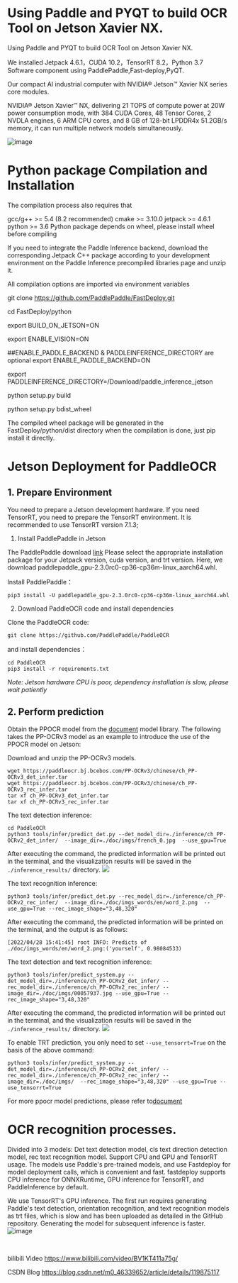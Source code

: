 # Using Paddle and PYQT to build OCR Tool on Jetson Xavier NX.
Using Paddle and PYQT to build OCR Tool on Jetson Xavier NX.

We installed Jetpack 4.6.1，CUDA 10.2，TensorRT 8.2，Python 3.7
Software component using PaddlePaddle,Fast-deploy,PyQT.


Our compact AI industrial computer with NVIDIA® Jetson™ Xavier NX series core modules.

NVIDIA® Jetson Xavier™ NX, delivering 21 TOPS of compute power at 20W power consumption mode, with 384 CUDA
Cores, 48 Tensor Cores, 2 NVDLA engines, 6 ARM CPU cores, and 8 GB of 128-bit LPDDR4x 51.2GB/s memory, it can run multiple network models simultaneously.

![image](https://user-images.githubusercontent.com/84485935/224459540-8915df09-e6ae-4740-96eb-620d9eae284d.png)



# Python package Compilation and Installation

The compilation process also requires that

gcc/g++ >= 5.4 (8.2 recommended)
cmake >= 3.10.0
jetpack >= 4.6.1
python >= 3.6
Python package depends on wheel, please install wheel before compiling

If you need to integrate the Paddle Inference backend, download the corresponding Jetpack C++ package according to your development environment on the Paddle Inference precompiled libraries page and unzip it.

All compilation options are imported via environment variables

git clone https://github.com/PaddlePaddle/FastDeploy.git

cd FastDeploy/python

export BUILD_ON_JETSON=ON

export ENABLE_VISION=ON


##ENABLE_PADDLE_BACKEND & PADDLEINFERENCE_DIRECTORY are optional
export ENABLE_PADDLE_BACKEND=ON

export PADDLEINFERENCE_DIRECTORY=/Download/paddle_inference_jetson

python setup.py build

python setup.py bdist_wheel

The compiled wheel package will be generated in the FastDeploy/python/dist directory when the compilation is done, just pip install it directly.


# Jetson Deployment for PaddleOCR



## 1. Prepare Environment

You need to prepare a Jetson development hardware. If you need TensorRT, you need to prepare the TensorRT environment. It is recommended to use TensorRT version 7.1.3;

1. Install PaddlePaddle in Jetson

The PaddlePaddle download [link](https://www.paddlepaddle.org.cn/inference/user_guides/download_lib.html#python)
Please select the appropriate installation package for your Jetpack version, cuda version, and trt version. Here, we download paddlepaddle_gpu-2.3.0rc0-cp36-cp36m-linux_aarch64.whl.

Install PaddlePaddle：
```shell
pip3 install -U paddlepaddle_gpu-2.3.0rc0-cp36-cp36m-linux_aarch64.whl
```


2. Download PaddleOCR code and install dependencies

Clone the PaddleOCR code:
```
git clone https://github.com/PaddlePaddle/PaddleOCR
```

and install dependencies：
```
cd PaddleOCR
pip3 install -r requirements.txt
```

*Note: Jetson hardware CPU is poor, dependency installation is slow, please wait patiently*

## 2. Perform prediction

Obtain the PPOCR model from the [document](https://github.com/PaddlePaddle/PaddleOCR/blob/dygraph/doc/doc_en/ppocr_introduction_en.md#6-model-zoo) model library. The following takes the PP-OCRv3 model as an example to introduce the use of the PPOCR model on Jetson:

Download and unzip the PP-OCRv3 models.
```
wget https://paddleocr.bj.bcebos.com/PP-OCRv3/chinese/ch_PP-OCRv3_det_infer.tar
wget https://paddleocr.bj.bcebos.com/PP-OCRv3/chinese/ch_PP-OCRv3_rec_infer.tar
tar xf ch_PP-OCRv3_det_infer.tar
tar xf ch_PP-OCRv3_rec_infer.tar
```

The text detection inference:
```
cd PaddleOCR
python3 tools/infer/predict_det.py --det_model_dir=./inference/ch_PP-OCRv2_det_infer/  --image_dir=./doc/imgs/french_0.jpg  --use_gpu=True
```

After executing the command, the predicted information will be printed out in the terminal, and the visualization results will be saved in the `./inference_results/` directory.
![](./images/det_res_french_0.jpg)


The text recognition inference:
```
python3 tools/infer/predict_det.py --rec_model_dir=./inference/ch_PP-OCRv2_rec_infer/  --image_dir=./doc/imgs_words/en/word_2.png  --use_gpu=True --rec_image_shape="3,48,320"
```

After executing the command, the predicted information will be printed on the terminal, and the output is as follows:
```
[2022/04/28 15:41:45] root INFO: Predicts of ./doc/imgs_words/en/word_2.png:('yourself', 0.98084533)
```

The text  detection and text recognition inference:

```
python3 tools/infer/predict_system.py --det_model_dir=./inference/ch_PP-OCRv2_det_infer/ --rec_model_dir=./inference/ch_PP-OCRv2_rec_infer/ --image_dir=./doc/imgs/00057937.jpg --use_gpu=True --rec_image_shape="3,48,320"
```

After executing the command, the predicted information will be printed out in the terminal, and the visualization results will be saved in the `./inference_results/` directory.
![](./images/00057937.jpg)

To enable TRT prediction, you only need to set `--use_tensorrt=True` on the basis of the above command:
```
python3 tools/infer/predict_system.py --det_model_dir=./inference/ch_PP-OCRv2_det_infer/ --rec_model_dir=./inference/ch_PP-OCRv2_rec_infer/ --image_dir=./doc/imgs/  --rec_image_shape="3,48,320" --use_gpu=True --use_tensorrt=True
```

For more ppocr model predictions, please refer to[document](../../doc/doc_en/models_list_en.md)




# OCR recognition processes.

Divided into 3 models: Det text detection model, cls text direction detection model, rec text recognition model. Support CPU and GPU and TensorRT usage. The models use Paddle's pre-trained models, and use Fastdeploy for model deployment calls, which is convenient and fast. fastdeploy supports CPU inference for ONNXRuntime, GPU inference for TensorRT, and PaddleInference by default.

We use TensorRT's GPU inference. The first run requires generating Paddle's text detection, orientation recognition, and text recognition models as trt files, which is slow and has been uploaded as detailed in the GitHub repository. Generating the model for subsequent inference is faster.
![image](https://user-images.githubusercontent.com/84485935/224459589-77f39ac9-787f-4b6e-8f8b-e2d281ef1372.png)

​


bilibili Video
https://www.bilibili.com/video/BV1KT411a75g/

CSDN Blog
https://blog.csdn.net/m0_46339652/article/details/119875117
